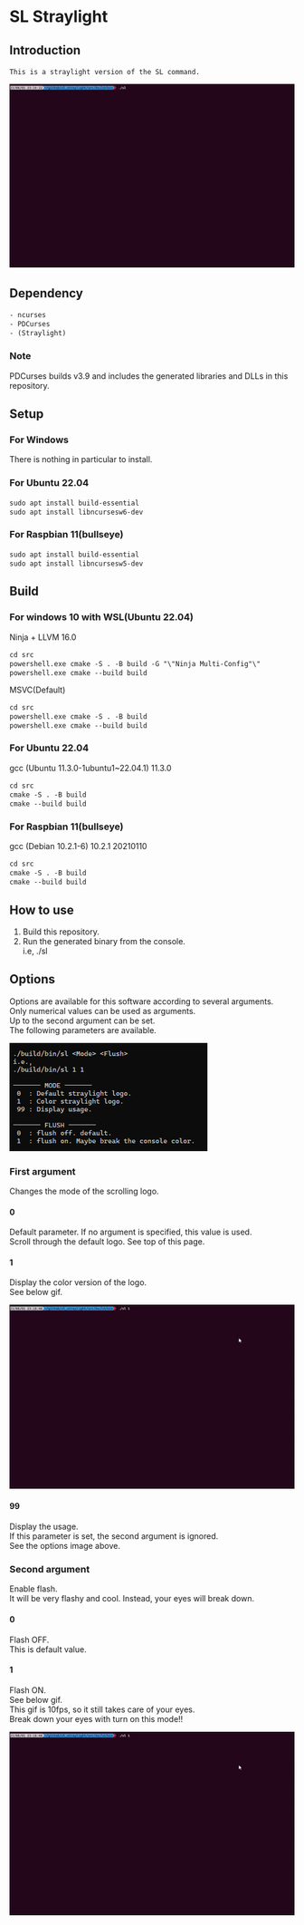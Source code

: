 
# SL Straylight

## Introduction

    This is a straylight version of the SL command.  

![default_logo_scroll](assets/images/default_logo_scroll.gif)  

## Dependency

    - ncurses  
    - PDCurses  
    - (Straylight)  

### Note

PDCurses builds v3.9 and includes the generated libraries and DLLs in this repository.  

## Setup

### For Windows

There is nothing in particular to install.  

### For Ubuntu 22.04

    sudo apt install build-essential  
    sudo apt install libncursesw6-dev  

### For Raspbian 11(bullseye)

    sudo apt install build-essential  
    sudo apt install libncursesw5-dev  

## Build

### For windows 10 with WSL(Ubuntu 22.04)
Ninja + LLVM 16.0  

    cd src
    powershell.exe cmake -S . -B build -G "\"Ninja Multi-Config"\"  
    powershell.exe cmake --build build  

MSVC(Default)  

    cd src
    powershell.exe cmake -S . -B build  
    powershell.exe cmake --build build  

### For Ubuntu 22.04
gcc (Ubuntu 11.3.0-1ubuntu1~22.04.1) 11.3.0  

    cd src
    cmake -S . -B build  
    cmake --build build  

### For Raspbian 11(bullseye)
gcc (Debian 10.2.1-6) 10.2.1 20210110  

    cd src
    cmake -S . -B build  
    cmake --build build  

## How to use

1. Build this repository.  
2. Run the generated binary from the console.  
i.e, ./sl  

## Options

Options are available for this software according to several arguments.  
Only numerical values can be used as arguments.  
Up to the second argument can be set.  
The following parameters are available.  

![options](assets/images/options.png)  

### First argument

Changes the mode of the scrolling logo.  

#### 0

Default parameter. If no argument is specified, this value is used.  
Scroll through the default logo. See top of this page.  

#### 1

Display the color version of the logo.  
See below gif.  

![color_logo_scroll](assets/images/color_logo_scroll.gif)  

#### 99

Display the usage.  
If this parameter is set, the second argument is ignored.  
See the options image above.  

### Second argument

Enable flash.  
It will be very flashy and cool. Instead, your eyes will break down.  

#### 0

Flash OFF.  
This is default value.  

#### 1

Flash ON.  
See below gif.  
This gif is 10fps, so it still takes care of your eyes.  
Break down your eyes with turn on this mode!!  

![color_logo_scroll](assets/images/color_logo_scroll.gif)  

